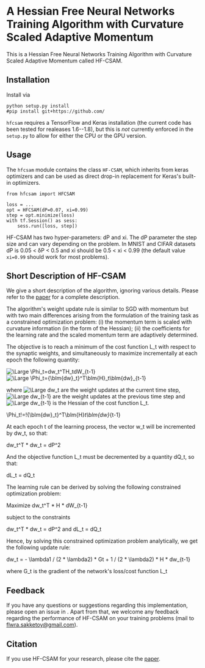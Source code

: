 # A Hessian Free Neural Networks Training Algorithm with Curvature Scaled Adaptive Momentum

This is a Hessian Free Neural Networks Training Algorithm with Curvature Scaled Adaptive Momentum called HF-CSAM.

## Installation

Install via

    python setup.py install
    #pip install git+https://github.com/

``hfcsam`` requires a TensorFlow and Keras installation (the current code has been tested for realeases 1.6--1.8), but this is *not* currently enforced in the ``setup.py`` to allow for either the CPU or the GPU version.

## Usage

The ``hfcsam`` module contains the class ``HF-CSAM``, which inherits from keras optimizers and can be used as direct drop-in replacement for Keras's built-in optimizers.

    from hfcsam import HFCSAM
    
    loss = ...
    opt = HFCSAM(dP=0.07, xi=0.99)
    step = opt.minimize(loss)
    with tf.Session() as sess:
        sess.run([loss, step])

HF-CSAM has two hyper-parameters: dP and xi. The dP parameter the step size and can vary depending on the problem. In MNIST and CIFAR datasets dP is 0.05 < δP < 0.5 and  xi should be 0.5 < xi < 0.99 (the default value ``xi=0.99`` should work for most problems).

## Short Description of HF-CSAM

We give a short description of the algorithm, ignoring various details. Please refer to the [paper][1] for a complete description.

The algorithm's weight update rule is similar to SGD with momentum but with two main differences arising from the formulation of the training task as a constrained optimization problem: (i) the momentum term is scaled with curvature information (in the form of the Hessian); (ii) the coefficients for the learning rate and the scaled momentum term are adaptively determined.

The objective is to reach a minimum of the cost function L_t with respect to the synaptic weights, and simultaneously to maximize incrementally at each epoch the following quantity:

<img src="https://latex.codecogs.com/svg.latex?\Large&space;\Phi_t=dw_t^TH_tdW_{t-1}" title="\Large \Phi_t=dw_t^TH_tdW_{t-1}" />
<img src="https://latex.codecogs.com/svg.latex?\Large&space;\Phi_t={\blm{dw}_t}^T\blm{H}_t\blm{dw}_{t-1}" title="\Large \Phi_t={\blm{dw}_t}^T\blm{H}_t\blm{dw}_{t-1}" />


where <img src="https://latex.codecogs.com/svg.latex?\Large&space;dw_t" title="\Large dw_t" /> are the weight updates at the current time step, <img src="https://latex.codecogs.com/svg.latex?\Large&space;dw_t{t-1}" title="\Large dw_{t-1}" /> are the weight updates at the previous time step and <img src="https://latex.codecogs.com/svg.latex?\Large&space;dw_t{t-1}" title="\Large dw_{t-1}" /> is the Hessian of the cost function L_t.

\Phi_t\!=\!{\blm{dw}_t}^T\blm{H}_t\blm{dw}_{t-1}

At each epoch t of the learning process, the vector w_t will be incremented by dw_t, so that:

dw_t^T * dw_t = dP^2

And the objective function L_t must be decremented by a quantity dQ_t, so that:

dL_t = dQ_t

The learning rule can be derived by solving the following constrained optimization problem:

Maximize dw_t^T * H * dW_{t-1}

subject to the constraints 

dw_t^T * dw_t = dP^2 and 
       dL_t = dQ_t

Hence, by solving this constrained optimization problem analytically, we get the following update rule:

dw_t = - \lambda1 / (2 * \lambda2) * Gt + 1 / (2 * \lambda2) * H * dw_{t-1}

where G_t is the gradient of the network's loss/cost function L_t

## Feedback

If you have any questions or suggestions regarding this implementation, please open an issue in [](https://github.com/). Apart from that, we welcome any feedback regarding the performance of HF-CSAM on your training problems (mail to flwra.sakketoy@gmail.com).

## Citation

If you use HF-CSAM for your research, please cite the [paper][1].

[1]: https://arxiv.org/abs/



